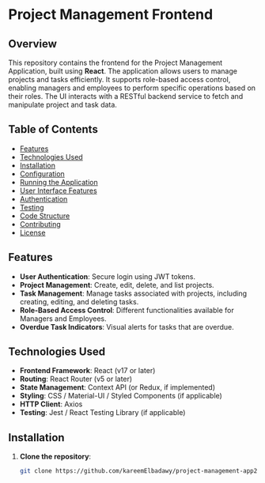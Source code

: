 # Project Management Frontend

## Overview

This repository contains the frontend for the Project Management Application, built using **React**. The application allows users to manage projects and tasks efficiently. It supports role-based access control, enabling managers and employees to perform specific operations based on their roles. The UI interacts with a RESTful backend service to fetch and manipulate project and task data.

## Table of Contents

- [Features](#features)
- [Technologies Used](#technologies-used)
- [Installation](#installation)
- [Configuration](#configuration)
- [Running the Application](#running-the-application)
- [User Interface Features](#user-interface-features)
- [Authentication](#authentication)
- [Testing](#testing)
- [Code Structure](#code-structure)
- [Contributing](#contributing)
- [License](#license)

## Features

- **User Authentication**: Secure login using JWT tokens.
- **Project Management**: Create, edit, delete, and list projects.
- **Task Management**: Manage tasks associated with projects, including creating, editing, and deleting tasks.
- **Role-Based Access Control**: Different functionalities available for Managers and Employees.
- **Overdue Task Indicators**: Visual alerts for tasks that are overdue.

## Technologies Used

- **Frontend Framework**: React (v17 or later)
- **Routing**: React Router (v5 or later)
- **State Management**: Context API (or Redux, if implemented)
- **Styling**: CSS / Material-UI / Styled Components (if applicable)
- **HTTP Client**: Axios
- **Testing**: Jest / React Testing Library (if applicable)

## Installation

1. **Clone the repository**:
   ```bash
   git clone https://github.com/kareemElbadawy/project-management-app2.git
